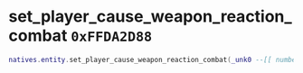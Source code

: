 # set_player_cause_weapon_reaction_combat `0xFFDA2D88`

```lua
natives.entity.set_player_cause_weapon_reaction_combat(_unk0 --[[ number ]], _unk1 --[[ number ]])
```